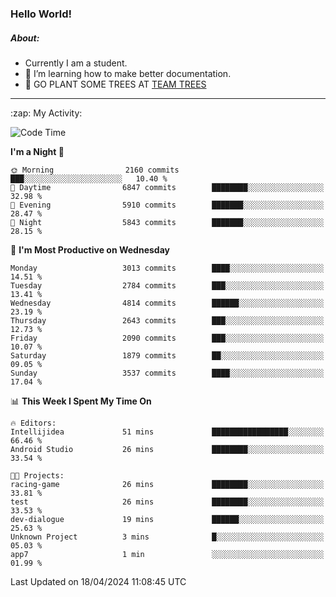 ### Hello World!

##### About:
- Currently I am a student.
- 🌱 I’m learning how to make better documentation.
- 🌱 GO PLANT SOME TREES AT [TEAM TREES](https://teamtrees.org/)

---
  <summary>:zap: My Activity:</summary>
  
<!--START_SECTION:waka-->
![Code Time](http://img.shields.io/badge/Code%20Time-1%2C315%20hrs%2024%20mins-blue)

**I'm a Night 🦉** 

```text
🌞 Morning                2160 commits        ███░░░░░░░░░░░░░░░░░░░░░░   10.40 % 
🌆 Daytime                6847 commits        ████████░░░░░░░░░░░░░░░░░   32.98 % 
🌃 Evening                5910 commits        ███████░░░░░░░░░░░░░░░░░░   28.47 % 
🌙 Night                  5843 commits        ███████░░░░░░░░░░░░░░░░░░   28.15 % 
```
📅 **I'm Most Productive on Wednesday** 

```text
Monday                   3013 commits        ████░░░░░░░░░░░░░░░░░░░░░   14.51 % 
Tuesday                  2784 commits        ███░░░░░░░░░░░░░░░░░░░░░░   13.41 % 
Wednesday                4814 commits        ██████░░░░░░░░░░░░░░░░░░░   23.19 % 
Thursday                 2643 commits        ███░░░░░░░░░░░░░░░░░░░░░░   12.73 % 
Friday                   2090 commits        ███░░░░░░░░░░░░░░░░░░░░░░   10.07 % 
Saturday                 1879 commits        ██░░░░░░░░░░░░░░░░░░░░░░░   09.05 % 
Sunday                   3537 commits        ████░░░░░░░░░░░░░░░░░░░░░   17.04 % 
```


📊 **This Week I Spent My Time On** 

```text
🔥 Editors: 
Intellijidea             51 mins             █████████████████░░░░░░░░   66.46 % 
Android Studio           26 mins             ████████░░░░░░░░░░░░░░░░░   33.54 % 

🐱‍💻 Projects: 
racing-game              26 mins             ████████░░░░░░░░░░░░░░░░░   33.81 % 
test                     26 mins             ████████░░░░░░░░░░░░░░░░░   33.53 % 
dev-dialogue             19 mins             ██████░░░░░░░░░░░░░░░░░░░   25.63 % 
Unknown Project          3 mins              █░░░░░░░░░░░░░░░░░░░░░░░░   05.03 % 
app7                     1 min               ░░░░░░░░░░░░░░░░░░░░░░░░░   01.99 % 
```


 Last Updated on 18/04/2024 11:08:45 UTC
<!--END_SECTION:waka-->
